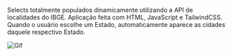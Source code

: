 Selects totalmente populados dinamicamente utilizando a API de localidades do IBGE.
Aplicação feita com HTML, JavaScript e TailwindCSS. 
Quando o usuário escolhe um Estado, automaticamente aparece as cidades daquele respectivo Estado.

![Gif](https://user-images.githubusercontent.com/62571814/118715135-a5b87100-b7f9-11eb-81d2-f069fa18c2e2.gif)
